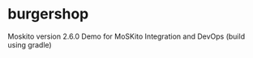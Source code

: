burgershop
==========
Moskito version 2.6.0
Demo for MoSKito Integration and DevOps (build using gradle)

